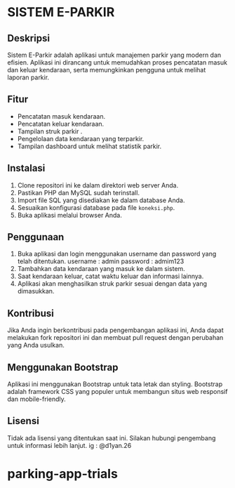 # SISTEM E-PARKIR

## Deskripsi

Sistem E-Parkir adalah aplikasi untuk manajemen parkir yang modern dan efisien. Aplikasi ini dirancang untuk memudahkan proses pencatatan masuk dan keluar kendaraan, serta memungkinkan pengguna untuk melihat laporan parkir.

## Fitur

- Pencatatan masuk kendaraan.
- Pencatatan keluar kendaraan.
- Tampilan struk parkir .
- Pengelolaan data kendaraan yang terparkir.
- Tampilan dashboard untuk melihat statistik parkir.

## Instalasi

1. Clone repositori ini ke dalam direktori web server Anda.
2. Pastikan PHP dan MySQL sudah terinstall.
3. Import file SQL yang disediakan ke dalam database Anda.
4. Sesuaikan konfigurasi database pada file `koneksi.php`.
5. Buka aplikasi melalui browser Anda.

## Penggunaan

1. Buka aplikasi dan login menggunakan username dan password yang telah ditentukan.
   username : admin
   password : admim123
3. Tambahkan data kendaraan yang masuk ke dalam sistem.
4. Saat kendaraan keluar, catat waktu keluar dan informasi lainnya.
5. Aplikasi akan menghasilkan struk parkir sesuai dengan data yang dimasukkan.

## Kontribusi

Jika Anda ingin berkontribusi pada pengembangan aplikasi ini, Anda dapat melakukan fork repositori ini dan membuat pull request dengan perubahan yang Anda usulkan.

## Menggunakan Bootstrap

Aplikasi ini menggunakan Bootstrap untuk tata letak dan styling. Bootstrap adalah framework CSS yang populer untuk membangun situs web responsif dan mobile-friendly.

## Lisensi

Tidak ada lisensi yang ditentukan saat ini. Silakan hubungi pengembang untuk informasi lebih lanjut.
ig : @d1yan.26
# parking-app-trials
